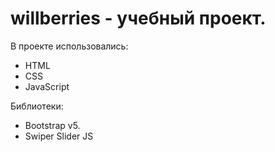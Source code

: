 # willberries - учебный проект.
В проекте использовались:
- НТМL
- CSS
- JavaScript

Библиотеки:
- Bootstrap v5.
- Swiper Slider JS
